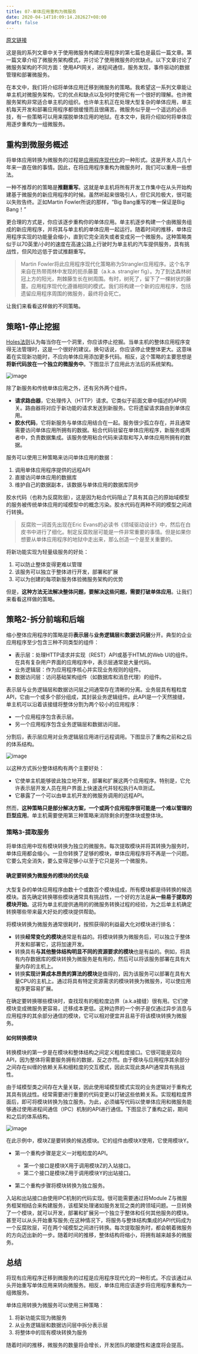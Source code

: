 ```yaml
---
title: 07-单体应用重构为微服务
date: 2020-04-14T10:09:14.282627+08:00
draft: false
---
```


[原文链接](https://www.nginx.com/blog/refactoring-a-单体应用程序-into-microservices/)

这是我的系列文章中关于使用微服务构建应用程序的第七篇也是最后一篇文章。第一篇文章介绍了微服务架构模式，并讨论了使用微服务的优缺点。以下文章讨论了微服务架构的不同方面：使用API​​网关，进程间通信，服务发现，事件驱动的数据管理和部署微服务。

在本文中，我们将介绍将单体应用迁移到微服务的策略。我希望这一系列文章能让单主机对微服务架构，它的优点和缺点以及何时使用它有一个很好的理解。也许微服务架构非常适合单主机的组织。也许单主机正在处理大型复杂的单体应用，单主机每天开发和部署应用程序都很缓慢而且很痛苦。微服务似乎是一个遥远的必杀技，有一些策略可以用来摆脱单体应用的地狱。在本文中，我将介绍如何将单体应用逐步重构为一组微服务。

## 重构到微服务概述

将单体应用转换为微服务的过程是[应用程序现代化](https://en.wikipedia.org/wiki/Software_modernization)的一种形式。这是开发人员几十年来一直在做的事情。因此，在将应用程序重构为微服务时，我们可以重用一些想法。

一种不推荐的的策略是**推翻重写**。这就是单主机将所有开发工作集中在从头开始构建基于微服务的新应用程序的时候。虽然听起来很吸引人，但它风险极大，很可能以失败告终。正如Martin Fowler所说的那样，“Big Bang重写的唯一保证是Big Bang！”

更合理的方式是，你应该逐步重构你的单体应用。单主机逐步构建一个由微服务组成的新应用程序，并将其与单主机的单体应用一起运行。随着时间的推移，单体应用程序实现的功能量会缩小，直到它完全消失或者变成另一个微服务。这种策略类似于以70英里/小时的速度在高速公路上行驶时为单主机的汽车提供服务，具有挑战性，但风险远低于尝试推翻重写。

> Martin Fowler将此应用程序现代化策略称为Strangler应用程序。这个名字来自在热带雨林中发现的扼杀藤蔓（a.k.a. strangler fig）。为了到达森林树冠上方的阳光，荆棘藤生长在树周围。有时，树死了，留下了一棵树状的藤蔓。应用程序现代化遵循相同的模式。我们将构建一个新的应用程序，包括遗留应用程序周围的微服务，最终将会死亡。

让我们来看看这样做的不同策略。

## 策略1-停止挖掘

[Holes法则](https://en.wikipedia.org/wiki/Law_of_holes)认为每当你在一个洞里，你应该停止挖掘。当单主机的整体应用程序变得无法管理时，这是一个很好的建议。换句话说，你应该停止使整体更大。这意味着在实现新功能时，不应向单体应用添加更多代码。相反，这个策略的主要思想是**将新代码放在一个独立的微服务中**。下图显示了应用此方法后的系统架构。

![image](/images/pull-module-from-monolith.png)

除了新服务和传统单体应用之外，还有另外两个组件。

- **请求路由器**，它处理传入（HTTP）请求。它类似于前面文章中描述的API网关。路由器将对应于新功能的请求发送到新服务。它将遗留请求路由到单体应用。
- **胶水代码**，它将新服务与单体应用结合在一起。服务很少孤立存在，并且通常需要访问单体应用所拥有的数据。粘合代码驻留在单体应用程序，新服务或两者中，负责数据集成。该服务使用粘合代码来读取和写入单体应用所拥有的数据。

服务可以使用三种策略来访问单体应用的数据：

1. 调用单体应用程序提供的远程API
2. 直接访问单体应用的数据库
3. 维护自己的数据副本，该数据与单体应用的数据库同步

胶水代码（也称为反腐败层），这是因为粘合代码阻止了具有其自己的原始域模型的服务被传统单体应用的域模型中的概念污染。胶水代码在两种不同的模型之间进行转换。

> 反腐败一词首先出现在Eric Evans的必读书《领域驱动设计》中，然后在白皮书中进行了细化。制定反腐败层可能是一件非常重要的事情。但是如果你想要从单体应用程序的地狱中走出来，那么创造一个是至关重要的。

将新功能实现为轻量级服务的好处：

1. 可以防止整体变得更难以管理
2. 该服务可以独立于整体进行开发，部署和扩展
3. 可以为创建的每项新服务体验微服务架构的优势

但是，**这种方法无法解决整体问题，要解决这些问题，需要打破单体应用**。让我们来看看这样做的策略。

## 策略2-拆分前端和后端

缩小整体应用程序的策略是将**表示层**与**业务逻辑层**和**数据访问层**分开。典型的企业应用程序至少包含三种不同类型的组件：

- 表示层：处理HTTP请求并实现（REST）API或基于HTML的Web UI的组件。在具有复杂用户界面的应用程序中，表示层通常是大量代码。
- 业务逻辑层：作为应用程序核心并实现业务规则的组件。
- 数据访问层：访问基础架构组件（如数据库和消息代理）的组件。

表示层与业务逻辑层和数据访问层之间通常存在清晰的分离。业务层具有粗粒度API，它由一个或多个部分组成，其封装业务逻辑组件。此API是一个天然接缝，单主机可以沿着该接缝将整体分割为两个较小的应用程序：

- 一个应用程序包含表示层。
- 另一个应用程序包含业务逻辑层和数据访问层。

分割后，表示层应用对业务逻辑层应用进行远程调用。下图显示了重构之前和之后的体系结构。

![image](/images/refactoring.png)

以这种方式拆分整体结构有两个主要好处：

- 它使单主机能够彼此独立地开发，部署和扩展这两个应用程序。特别是，它允许表示层开发人员在用户界面上快速迭代并轻松执行A/B测试。
- 它暴露了一个可以由单主机开发的微服务调用的远程API。

然而，**这种策略只是部分解决方案，一个或两个应用程序很可能是一个难以管理的巨型应用**。单主机需要使用第三种策略来消除剩余的整体块或整体块。

### 策略3-提取服务

将单体应用中现有模块转换为独立的微服务。每次提取模块并将其转换为服务时，单体应用都会缩小。一旦你转换了足够的模块，单体应用程序将不再是一个问题。它要么完全消失，要么变得足够小以至于它只是另一个微服务。

#### 确定要转换为微服务的模块的优先级

大型复杂的单体应用程序由数十个或数百个模块组成，所有模块都是待转换的候选模块。首先确定转换哪些模块通常具有挑战性，一个好的方法是**从一些易于提取的模块开始**。这将为单主机提供通用的的微服务转换过程的经验，为之后单主机确定转换哪些带来最大好处的模块提供帮助。

将模块转换为微服务通常很耗时，按照获得的利益最大化对模块进行排名：

- 转换**经常变化的模块**通常是有益的。将模块转换为微服务后，可以独立于整体开发和部署它，这将加速开发。
- 转换具有**与其他整体结构明显不同的资源要求的模块**也是有益的。例如，将具有内存数据库的模块转换为微服务是有用的，然后可以将该服务部署在具有大量内存的主机上。
- 转换**实现计算成本昂贵的算法的模块**是值得的，因为该服务可以部署在具有大量CPU的主机上。通过将具有特定资源需求的模块转换为微服务，可以使应用程序更容易扩展。

在确定要转换哪些模块时，查找现有的粗粒度边界（a.k.a接缝）很有用。它们使模块变成微服务更容易，迁移成本更低。这种边界的一个例子是仅通过异步消息与应用程序的其余部分通信的模块，它可以相对便宜并且易于将该模块转换为微服务。

#### 如何转换模块

转换模块的第一步是在模块和整体结构之间定义粗粒度接口。它很可能是双向API，因为整体将需要服务拥有的数据，反之亦然。由于模块与应用程序其余部分之间存在纠缠的依赖关系和细粒度的交互模式，因此实现此类API通常具有挑战性。

由于域模型类之间存在大量关联，因此使用域模型模式实现的业务逻辑对于重构尤其具有挑战性。经常需要进行重要的代码变更以打破这些依赖关系。实现粗粒度界面后，即可将模块转换为独立服务。为此，必须编写代码以使单体应用和微服务能够通过使用进程间通信（IPC）机制的API进行通信。下图显示了重构之前，期间和之后的体系结构。

![image](/images/extract-module.png)

在此示例中，模块Z是要转换的候选模块。它的组件由模块X使用，它使用模块Y。

- 第一个重构步骤是定义一对粗粒度的API。

  - 第一个接口是模块X用于调用模块Z的入站接口。
  - 第二个接口是模块Z用于调用模块Y的出站接口。

- 第二个重构步骤将模块转换为独立服务。

入站和出站接口由使用IPC机制的代码实现。很可能需要通过将Module Z与微服务框架相结合来构建服务，该框架处理诸如服务发现之类的跨领域问题。一旦转换了一个模块，就可以开发，部署和扩展另一个独立于整体和任何其他服务的模块。甚至可以从头开始重写服务;在这种情况下，将服务与整体结构集成的API代码成为一个反腐败层，可在两个域模型之间进行转换。每次提取服务时，都会朝着微服务的方向迈出新的一步。随着时间的推移，整体结构将缩小，将拥有越来越多的微服务。

## 总结

将现有应用程序迁移到微服务的过程是应用程序现代化的一种形式。不应该通过从头开始重写单体应用来转向微服务。相反，单体应用应该逐步将应用程序重构为一组微服务。

单体应用转换为微服务可以使用三种策略：

1. 将新功能实现为微服务
2. 从业务逻辑层和数据访问层中拆分表示层
3. 将整体中的现有模块转换为服务

随着时间的推移，微服务的数量将会增长，开发团队的敏捷性和速度将会提高。
